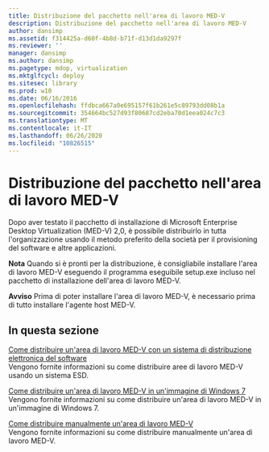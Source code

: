 ```yaml
---
title: Distribuzione del pacchetto nell'area di lavoro MED-V
description: Distribuzione del pacchetto nell'area di lavoro MED-V
author: dansimp
ms.assetid: f314425a-d60f-4b8d-b71f-d13d1da9297f
ms.reviewer: ''
manager: dansimp
ms.author: dansimp
ms.pagetype: mdop, virtualization
ms.mktglfcycl: deploy
ms.sitesec: library
ms.prod: w10
ms.date: 06/16/2016
ms.openlocfilehash: ffdbca667a0e695157f61b261e5c89793dd08b1a
ms.sourcegitcommit: 354664bc527d93f80687cd2eba70d1eea024c7c3
ms.translationtype: MT
ms.contentlocale: it-IT
ms.lasthandoff: 06/26/2020
ms.locfileid: "10826515"
---
```

# Distribuzione del pacchetto nell'area di lavoro MED-V


Dopo aver testato il pacchetto di installazione di Microsoft Enterprise Desktop Virtualization (MED-V) 2,0, è possibile distribuirlo in tutta l'organizzazione usando il metodo preferito della società per il provisioning del software e altre applicazioni.

**Nota**  Quando si è pronti per la distribuzione, è consigliabile installare l'area di lavoro MED-V eseguendo il programma eseguibile setup.exe incluso nel pacchetto di installazione dell'area di lavoro MED-V.

 

**Avviso**  Prima di poter installare l'area di lavoro MED-V, è necessario prima di tutto installare l'agente host MED-V.

 

## In questa sezione


<a href="" id="how-to-deploy-a-med-v-workspace-through-an-electronic-software-distribution-system"></a>[Come distribuire un'area di lavoro MED-V con un sistema di distribuzione elettronica del software](how-to-deploy-a-med-v-workspace-through-an-electronic-software-distribution-system.md)  
Vengono fornite informazioni su come distribuire aree di lavoro MED-V usando un sistema ESD.

<a href="" id="how-to-deploy-a-med-v-workspace-in-a-windows-7-image"></a>[Come distribuire un'area di lavoro MED-V in un'immagine di Windows 7](how-to-deploy-a-med-v-workspace-in-a-windows-7-image.md)  
Vengono fornite informazioni su come distribuire un'area di lavoro MED-V in un'immagine di Windows 7.

<a href="" id="how-to-deploy-a-med-v-workspace-manually"></a>[Come distribuire manualmente un'area di lavoro MED-V](how-to-deploy-a-med-v-workspace-manually.md)  
Vengono fornite informazioni su come distribuire manualmente un'area di lavoro MED-V.

 

 






